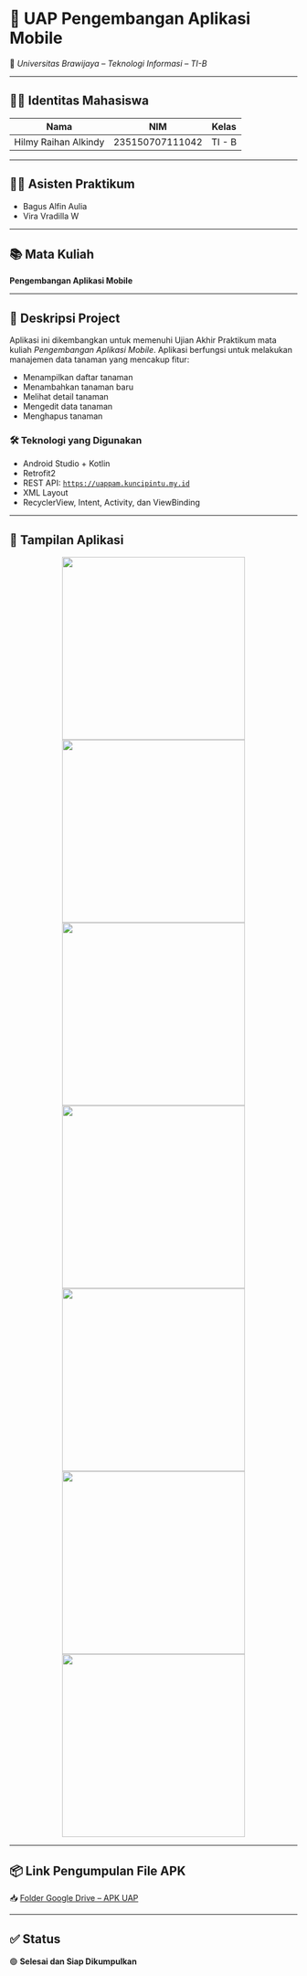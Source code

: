 # 🌿 UAP Pengembangan Aplikasi Mobile

📱 *Universitas Brawijaya – Teknologi Informasi – TI-B*

---

## 🧑‍🎓 Identitas Mahasiswa

| **Nama**               | **NIM**              | **Kelas** |
|------------------------|----------------------|-----------|
| Hilmy Raihan Alkindy  | 235150707111042      | TI - B    |

---

## 👨‍🏫 Asisten Praktikum

- Bagus Alfin Aulia  
- Vira Vradilla W

---

## 📚 Mata Kuliah

**Pengembangan Aplikasi Mobile**

---

## 📝 Deskripsi Project

Aplikasi ini dikembangkan untuk memenuhi Ujian Akhir Praktikum mata kuliah *Pengembangan Aplikasi Mobile*. Aplikasi berfungsi untuk melakukan manajemen data tanaman yang mencakup fitur:

- Menampilkan daftar tanaman
- Menambahkan tanaman baru
- Melihat detail tanaman
- Mengedit data tanaman
- Menghapus tanaman

### 🛠️ Teknologi yang Digunakan
- Android Studio + Kotlin
- Retrofit2
- REST API: [`https://uappam.kuncipintu.my.id`](https://uappam.kuncipintu.my.id)
- XML Layout
- RecyclerView, Intent, Activity, dan ViewBinding

---

## 📸 Tampilan Aplikasi

<div align="center">
  <img src="https://github.com/user-attachments/assets/d9d5ae8b-9dca-4cd7-aea7-8a58d5261b33" width="320" />
  <img src="https://github.com/user-attachments/assets/595afb69-53e2-4030-af4d-105347d3cc8f" width="320" />
  <img src="https://github.com/user-attachments/assets/ef213cb0-212f-493c-97ed-803301cdbd77" width="320" />
  <br/>
  <img src="https://github.com/user-attachments/assets/5b1949c8-0b38-41df-b4aa-d723976e2e0f" width="320" />
  <img src="https://github.com/user-attachments/assets/152526cb-c557-4361-8b52-9104aba056d9" width="320" />
  <img src="https://github.com/user-attachments/assets/3ed62c00-830c-4890-9350-8975cf96d1ee" width="320" />
  <br/>
  <img src="https://github.com/user-attachments/assets/58756b79-b578-4ffb-a550-8ddb8d4c5649" width="320" />
</div>

---

## 📦 Link Pengumpulan File APK

📥 [Folder Google Drive – APK UAP](https://drive.google.com/drive/folders/1fMowXdAYh9S6TRZqJ9B-Kgc77WdAu81b?usp=sharing)

---

## ✅ Status
🟢 **Selesai dan Siap Dikumpulkan**
